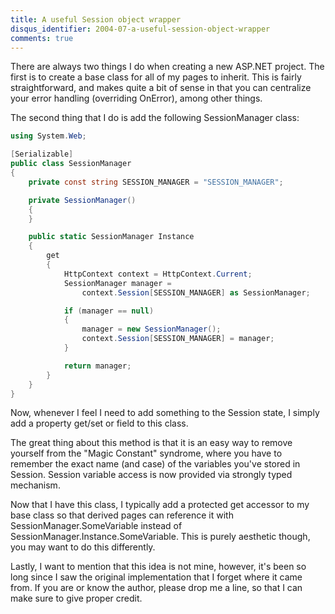 ```yaml
---
title: A useful Session object wrapper
disqus_identifier: 2004-07-a-useful-session-object-wrapper
comments: true
---
```


There are always two things I do when creating a new ASP.NET project. The first is to create a base class for all of my pages to inherit. This is fairly straightforward, and makes quite a bit of sense in that you can centralize your error handling (overriding OnError), among other things.

The second thing that I do is add the following SessionManager class:

``` csharp
using System.Web;

[Serializable]
public class SessionManager
{
    private const string SESSION_MANAGER = "SESSION_MANAGER";

    private SessionManager()
    {
    }

    public static SessionManager Instance
    {
        get
        {
            HttpContext context = HttpContext.Current;
            SessionManager manager =
                context.Session[SESSION_MANAGER] as SessionManager;

            if (manager == null)
            {
                manager = new SessionManager();
                context.Session[SESSION_MANAGER] = manager;
            }

            return manager;
        }
    }
}
```

Now, whenever I feel I need to add something to the Session state, I simply add a property get/set or field to this class.

The great thing about this method is that it is an easy way to remove yourself from the "Magic Constant" syndrome, where you have to remember the exact name (and case) of the variables you've stored in Session. Session variable access is now provided via strongly typed mechanism.

Now that I have this class, I typically add a protected get accessor to my base class so that derived pages can reference it with SessionManager.SomeVariable instead of SessionManager.Instance.SomeVariable. This is purely aesthetic though, you may want to do this differently.

Lastly, I want to mention that this idea is not mine, however, it's been so long since I saw the original implementation that I forget where it came from. If you are or know the author, please drop me a line, so that I can make sure to give proper credit.
